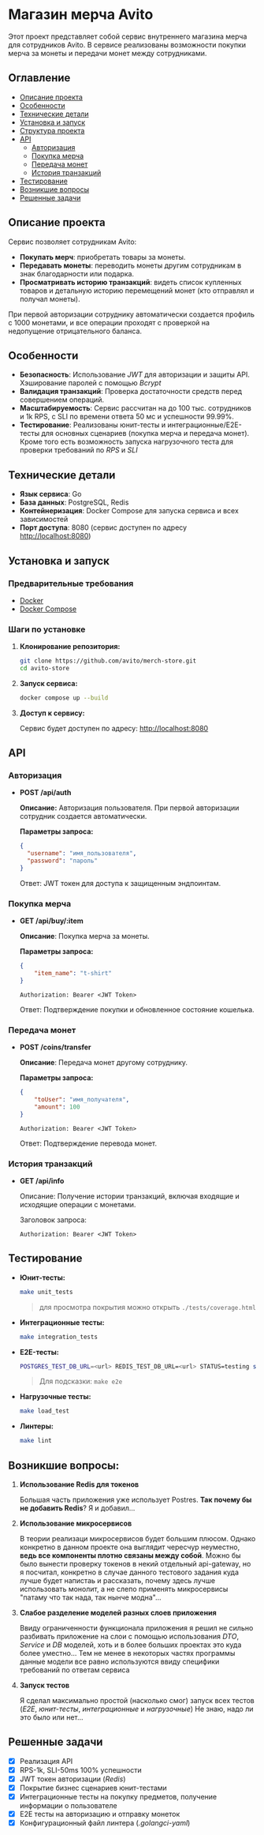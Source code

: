 # Магазин мерча Avito

Этот проект представляет собой сервис внутреннего магазина мерча для сотрудников Avito. В сервисе реализованы возможности покупки мерча за монеты и передачи монет между сотрудниками.

## Оглавление

- [Описание проекта](#описание-проекта)
- [Особенности](#особенности)
- [Технические детали](#технические-детали)
- [Установка и запуск](#установка-и-запуск)
- [Структура проекта](#структура-проекта)
- [API](#api)
  - [Авторизация](#авторизация)
  - [Покупка мерча](#покупка-мерча)
  - [Передача монет](#передача-монет)
  - [История транзакций](#история-транзакций)
- [Тестирование](#тестирование)
- [Возникшие вопросы](#возникшие-вопросы)
- [Решенные задачи](#решенные-задачи)

## Описание проекта

Сервис позволяет сотрудникам Avito:
- **Покупать мерч**: приобретать товары за монеты.
- **Передавать монеты**: переводить монеты другим сотрудникам в знак благодарности или подарка.
- **Просматривать историю транзакций**: видеть список купленных товаров и детальную историю перемещений монет (кто отправлял и получал монеты).

При первой авторизации сотруднику автоматически создается профиль с 1000 монетами, и все операции проходят с проверкой на недопущение отрицательного баланса.

## Особенности

- **Безопасность**: Использование *JWT* для авторизации и защиты API. Хэширование паролей с помощью *Bcrypt*
- **Валидация транзакций**: Проверка достаточности средств перед совершением операций.
- **Масштабируемость**: Сервис рассчитан на до 100 тыс. сотрудников и 1k RPS, с SLI по времени ответа 50 мс и успешности 99.99%.
- **Тестирование**: Реализованы юнит-тесты и интеграционные/E2E-тесты для основных сценариев (покупка мерча и передача монет). Кроме того есть возможность запуска нагрузочного теста для проверки требований по *RPS* и *SLI*

## Технические детали

- **Язык сервиса**: Go
- **База данных**: PostgreSQL, Redis
- **Контейнеризация**: Docker Compose для запуска сервиса и всех зависимостей
- **Порт доступа**: 8080 (сервис доступен по адресу [http://localhost:8080](http://localhost:8080))

## Установка и запуск

### Предварительные требования

- [Docker](https://www.docker.com/)
- [Docker Compose](https://docs.docker.com/compose/)

### Шаги по установке

1. **Клонирование репозитория:**

    ```bash
    git clone https://github.com/avito/merch-store.git
    cd avito-store
    ```

2. **Запуск сервиса:**

    ```bash
    docker compose up --build
    ```

3. **Доступ к сервису:**

    Сервис будет доступен по адресу: [http://localhost:8080](http://localhost:8080)

## API
### Авторизация
- **POST /api/auth**

  **Описание:** Авторизация пользователя. При первой авторизации сотрудник создается автоматически.

  **Параметры запроса:**
  ```json
  {
    "username": "имя_пользователя",
    "password": "пароль"
  }
  ```
    Ответ: JWT токен для доступа к защищенным эндпоинтам.



### Покупка мерча
- **GET /api/buy/:item**

    **Описание**: Покупка мерча за монеты.

    **Параметры запроса:**
    ```json
    {
        "item_name": "t-shirt"
    }
    ```
    
    `Authorization: Bearer <JWT Token>`

    Ответ: Подтверждение покупки и обновленное состояние кошелька.

### Передача монет
- **POST /coins/transfer**

    **Описание**: Передача монет другому сотруднику.

    **Параметры запроса:**

    ```json
    {
        "toUser": "имя_получателя",
        "amount": 100
    }
    ```
    `Authorization: Bearer <JWT Token>`

    Ответ: Подтверждение перевода монет.

### История транзакций
- **GET /api/info**

    Описание: Получение истории транзакций, включая входящие и исходящие операции с монетами.

    Заголовок запроса:

    `Authorization: Bearer <JWT Token>`

## Тестирование

- **Юнит-тесты:**
    ```sh
    make unit_tests
    ```
    > для просмотра покрытия можно открыть `./tests/coverage.html`

- **Интеграционные тесты:**
    ```sh
    make integration_tests
    ```

- **E2E-тесты:**
    ```sh
    POSTGRES_TEST_DB_URL=<url> REDIS_TEST_DB_URL=<url> STATUS=testing sh run_e2e.sh
    ```
    > Для подсказки: `make e2e`

- **Нагрузочные тесты:**
    ```sh
    make load_test
    ```

- **Линтеры:**
    ```sh
    make lint
    ```

## Возникшие вопросы:
1. **Использование Redis для токенов**

    Большая часть приложения уже использует Postres. **Так почему бы не добавить Redis**? Я и добавил...

2. **Использование микросервисов**

    В теории реализаци микросервисов будет большим плюсом. Однако конкретно в данном проекте она выглядит чересчур неуместно, **ведь все компоненты плотно связаны между собой**. 
    Можно бы было вынести проверку токенов в некий отдельный api-gateway, но я посчитал, конкретно в случае данного тестового задания куда лучше будет напистаь и рассказать, почему здесь лучше использовать монолит, а не слепо применять микросервисы "патаму что так нада, так нынче модна"...

3. **Слабое разделение моделей разных слоев приложения**

    Ввиду ограниченности функционала приложения я решил не сильно разбивать приложение на слои с помощью использования *DTO*, *Service* и *DB* моделей, хоть и в более больших проектах это куда более уместно...
    Тем не менее в некоторых частях программы данные модели все равно используются ввиду специфики требований по ответам сервиса

4. **Запуск тестов**

    Я сделал максимально простой (насколько смог) запуск всех тестов (*E2E*, *юнит-тесты*, *интеграционные* и *нагрузочные*) Не знаю, надо ли это было или нет...

## Решенные задачи

- [x] Реализация API
- [x] RPS-1k, SLI-50ms 100% успешности
- [x] JWT токен авторизации (*Redis*)
- [x] Покрытие бизнес сценариев юнит-тестами
- [x] Интеграционные тесты на покупку предметов, получение информации о пользователе
- [x] E2E тесты на авторизацию и отправку монеток
- [x] Конфигурационный файл линтера (*.golangci-yaml*)